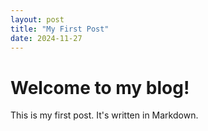 ```yaml
---
layout: post
title: "My First Post"
date: 2024-11-27
---
```


# Welcome to my blog!

This is my first post. It's written in Markdown.
